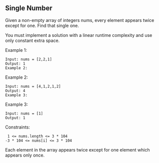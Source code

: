## Single Number

Given a non-empty array of integers nums, every element appears twice except for one. Find that single one.

You must implement a solution with a linear runtime complexity and use only constant extra space.

 

Example 1:

    Input: nums = [2,2,1]
    Output: 1
    Example 2:
    
Example 2:

    Input: nums = [4,1,2,1,2]
    Output: 4
    Example 3:
    
Example 3:

    Input: nums = [1]
    Output: 1
 

Constraints:

     1 <= nums.length <= 3 * 104
    -3 * 104 <= nums[i] <= 3 * 104
    
Each element in the array appears twice except for one element which appears only once.
